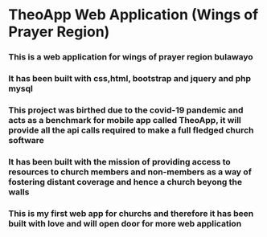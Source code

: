 # TheoApp Web Application (Wings of Prayer Region)
### This is a web application for wings of prayer region bulawayo
### It has been built with css,html, bootstrap and jquery and php mysql
### This project was birthed due to the covid-19 pandemic and acts as a benchmark for mobile app called TheoApp, it will provide all the api calls required to make a full fledged church software
### It has been built with the mission of providing access to resources to church members and non-members as a way of fostering distant coverage and hence a church beyong the walls 
### This is my first web app for churchs and therefore it has been built with love and will open door for more web application
